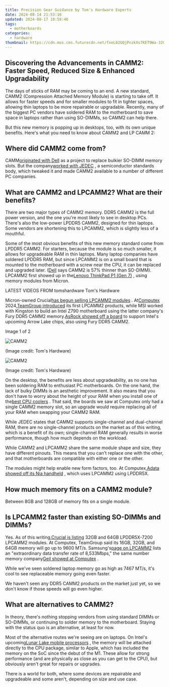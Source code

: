 ```yaml
---
title: Precision Gear Guidance by Tom's Hardware Experts
date: 2024-08-14 21:53:16
updated: 2024-08-17 10:58:46
tags:
  - motherboards
categories:
  - hardware
thumbnail: https://cdn.mos.cms.futurecdn.net/fxeL82GQjPnzkXs7KET9Wa-320-80.jpg
---
```


## Discovering the Advancements in CAMM2: Faster Speed, Reduced Size & Enhanced Upgradability

The days of sticks of RAM may be coming to an end. A new standard, CAMM2 (Compression Attached Memory Module) is starting to take off. It allows for faster speeds and for smaller modules to fit in tighter spaces, allowing thin laptops to be more repairable or upgradable. Recently, many of the biggest PC vendors have soldered RAM to the motherboard to save space in laptops rather than using SO-DIMMs, so CAMM2 can help there.

 But this new memory is popping up in desktops, too, with its own unique benefits. Here's what you need to know about CAMM2 and LP CAMM 2:

## Where did CAMM2 come from?

 CAMM[originated with Dell](https://tools.techidaily.com) as a project to replace bulkier SO-DIMM memory slots. But the company[worked with JEDEC](https://tools.techidaily.com) , a semiconductor standards body, which tweaked it and made CAMM2 available to a number of different PC companies.

## What are CAMM2 and LPCAMM2? What are their benefits?

 There are two major types of CAMM2 memory. DDR5 CAMM2 is the full power version, and the one you're most likely to see in desktop PCs. There's also the low-power LPDDR5 CAMM2, designed for thin laptops. Some vendors are shortening this to LPCAMM2, which is slightly less of a mouthful.  
  
 Some of the most obvious benefits of this new memory standard come from LPDDR5 CAMM2\. For starters, because the module is so much smaller, it allows for upgradeable RAM in thin laptops. Many laptop companies have soldered LPDDR5 RAM, but since LPCAMM2 is on a small board that is mounted to the motherboard with a screw near the CPU, it can be replaced and upgraded later. ([Dell](https://tools.techidaily.com) says CAMM2 is 57% thinner than SO-DIMM). LPCAMM2 first showed up in the[Lenovo ThinkPad P1 (Gen 7)](https://www.tomshardware.com/laptops/lenovo-thinkpad-p1-gen-7-is-the-worlds-first-laptop-to-sport-lpcamm2-memory) , using memory modules from Micron.

 LATEST VIDEOS FROM tomshardware Tom's Hardware

 Micron-owned Crucial[has begun selling LPCAMM2 modules](https://tools.techidaily.com) . At[Computex](https://tools.techidaily.com) 2024,[TeamGroup introduced](https://tools.techidaily.com) its first LPCAMM2 products, while MSI worked with Kingston to build an Intel Z790 motherboard using the latter company's Fury DDR5 CAMM2 memory.[AsRock showed off a board](https://tools.techidaily.com) to support Intel's upcoming Arrow Lake chips, also using Fury DDR5 CAMM2.

 Image 1 of 2

![CAMM2](https://vanilla.futurecdn.net/cyclingnews/media/img/missing-image.svg)

 (Image credit: Tom's Hardware)

![CAMM2](https://vanilla.futurecdn.net/cyclingnews/media/img/missing-image.svg)

 (Image credit: Tom's Hardware)

 On the desktop, the benefits are less about upgradeability, as no one has been soldering RAM to enthusiast PC motherboards. On the one hand, the lack of bulky DIMMs is an aesthetic improvement. It also means that you don't have to worry about the height of your RAM when you install one of the[best CPU coolers](https://tools.techidaily.com) . That said, the boards we saw at Computex only had a single CAMM2 memory slot, so an upgrade would require replacing all of your RAM when swapping your CAMM2 RAM.

 While JEDEC states that CAMM2 supports single-channel and dual-channel RAM, there are no single-channel products on the market as of this writing, which is a benefit of its own; single-channel RAM generally results in worse performance, though how much depends on the workload.

 While CAMM2 and LPCAMM2 share the same module shape and size, they have different pinouts. This means that you can't replace one with the other, and that motherboards are compatible with either one or the other.

 The modules might help enable new form factors, too. At Computex,[Adata showed off its Nia handheld](https://tools.techidaily.com) , which uses LPCAMM2 using LPDDR5X.

## How much memory fits on a CAMM2 module?

Between 8GB and 128GB of memory fits on a single module.

## Is LPCAMM2 faster than existing SO-DIMMs and DIMMs?

 Yes. As of this writing,[Crucial is listing](https://www.crucial.com/memory/ddr5/ct64g75c2lp5xg) 32GB and 64GB LPDDR5X-7200 LPCAMM2 modules. At Computex, TeamGroup said its 16GB, 32GB, and 64GB memory will go up to 9600 MT/s. Samsung's[page on LPCAMM2](https://shop-links.co/link/?exclusive=1&publisher_slug=itechdaily19598&url=https%3A%2F%2Fgo.redirectingat.com%2F%3Fid%3D92X1584492%26xcust%3Dtomshardware%255Fus%255F4400621493195954499%26xs%3D1%26url%3Dhttps%253A%252F%252Fsemiconductor.samsung.com%252Femea%252Fdram%252Fmodule%252Flpcamm2%252F%26sref%3Dhttps%253A%252F%252Fwww.tomshardware.com%252Fpc-components%252Fmotherboards%252Fwhat-is-camm2) lists an "extraordinary data transfer rate of 8,533Mbps," the same number memory company[Geil showed at Computex](https://www.techpowerup.com/323173/geil-presents-a-wide-range-of-memories-at-computex-camm2-lpcamm2-alongside-many-ddr5s) .

 While we've seen soldered laptop memory go as high as 7467 MT/s, it's cool to see replaceable memory going even faster.

 We haven't seen any DDR5 CAMM2 products on the market just yet, so we don't know if those speeds will go even higher.

## What are alternatives to CAMM2?

 In theory, there's nothing stopping vendors from using standard DIMMs or SO-DIMMs, or continuing to solder memory to the motherboard. Staying with the status quo is an alternative, at least for now.

 Most of the alternative routes we're seeing are on laptops. On Intel's upcoming[Lunar Lake mobile processors](https://tools.techidaily.com) , the memory will be attached directly to the CPU package, similar to Apple, which has included the memory on the SoC since the debut of the M1\. These allow for strong performance (and are physically as close as you can get to the CPU), but obviously aren't great for repairs or upgrades.

 There is a world for both, where some devices are repairable and upgradeable and some aren't, depending on size and use case.

<ins class="adsbygoogle"
     style="display:block"
     data-ad-format="autorelaxed"
     data-ad-client="ca-pub-7571918770474297"
     data-ad-slot="1223367746"></ins>



<ins class="adsbygoogle"
     style="display:block"
     data-ad-client="ca-pub-7571918770474297"
     data-ad-slot="8358498916"
     data-ad-format="auto"
     data-full-width-responsive="true"></ins>
